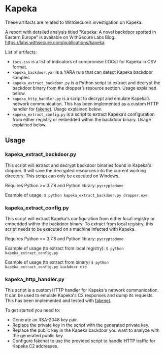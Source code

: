 # Kapeka
These artifacts are related to WithSecure’s investigation on Kapeka.

A report with detailed analysis titled "Kapeka: A novel backdoor spotted in Eastern Europe" is available on WithSecure Labs Blog: https://labs.withsecure.com/publications/kapeka

List of artifacts:
* `iocs.csv` is a list of indicators of compromise (IOCs) for Kapeka in CSV format.
* `kapeka_backdoor.yar` is a YARA rule that can detect Kapeka backdoor samples.
* `kapeka_extract_backdoor.py` is a Python script to extract and decrypt the backdoor binary from the dropper’s resource section. Usage explained below.
* `kapeka_http_handler.py` is a script to decrypt and emulate Kapeka’s network communication. This has been implemented as a custom HTTP handler for [fakenet](https://github.com/mandiant/flare-fakenet-ng). Usage explained below.
* `kapeka_extract_config.py` is a script to extract Kapeka’s configuration from either registry or embedded within the backdoor binary. Usage explained below.

## Usage
### kapeka_extract_backdoor.py
This script will extract and decrypt backdoor binaries found in Kapeka's dropper. It will save the decrypted resources into the current working directory. This script can only be executed on Windows.

Requires Python >= 3.7.8 and Python library: `pycryptodome`

Example of usage:
`$ python kapeka_extract_backdoor.py dropper.exe`

### kapeka_extract_config.py
This script will extract Kapeka's configuration from either local registry or embedded within the backdoor binary. To extract from local registry, this script needs to be executed on a machine infected with Kapeka.

Requires Python >= 3.7.8 and Python library: `pycryptodome`

Example of usage (to extract from local registry):
`$ python kapeka_extract_config.py`

Example of usage (to extract from binary)
`$ python kapeka_extract_config.py backdoor.exe`

### kapeka_http_handler.py
This script is a custom HTTP handler for Kapeka's network communication. It can be used to emulate Kapeka's C2 responses and dump its requests. This has been implemented and tested with [fakenet](https://github.com/mandiant/flare-fakenet-ng).

To get started you need to:
* Generate an RSA-2048 key pair.
* Replace the private key in the script with the generated private key.
* Replace the public key in the Kapeka backdoor you want to analyze with the generated public key.
* Configure fakenet to use the provided script to handle HTTP traffic for Kapeka C2 addresses.
